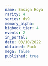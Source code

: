 ```yaml
---
name: Ensign Hoya
rarity: 4
series: ds9
memory_alpha:
bigbook_tier: 4
events: 2
in_portal:
date: 03/10/2022
obtained: Pack
mega: false
published: true
---
```



